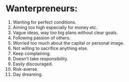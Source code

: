 # Wanterpreneurs:
1. Wanting for perfect conditions.
2. Aiming too high especially for money etc.
3. Vague ideas, way too big plans without clear goals.
4. Following passion of others.
5. Worried too much about the capital or personal image.
6. Not willing to sacrifice anything else.
7. Keep complaining.
8. Doesn't take responsibility.
9. Easily discouraged.
10. Risk-averse.
11. Day dreaming.